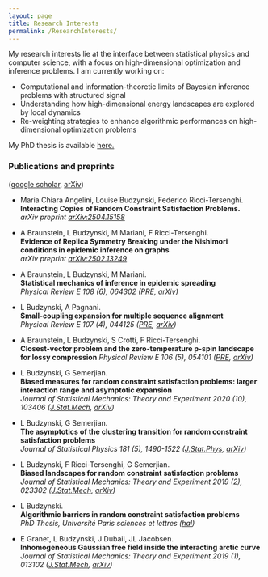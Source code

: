 ```yaml
---
layout: page
title: Research Interests
permalink: /ResearchInterests/
---
```


My research interests lie at the interface between statistical physics and computer science, with a focus on high-dimensional optimization and inference problems. 
I am currently working on:
- Computational and information-theoretic limits of Bayesian inference problems with structured signal
- Understanding how high-dimensional energy landscapes are explored by local dynamics
- Re-weighting strategies to enhance algorithmic performances on high-dimensional optimization problems 

My PhD thesis is available <a href="https://louisebudzynski.github.io/docs/PhDThesis.pdf" target="_blank">here.</a>

### Publications and preprints
([google scholar](https://scholar.google.fr/citations?user=QQtOq2EAAAAJ&hl=fr), [arXiv](https://arxiv.org/search/cond-mat?searchtype=author&query=Budzynski,+L))

* Maria Chiara Angelini, Louise Budzynski, Federico Ricci-Tersenghi.  
  **Interacting Copies of Random Constraint Satisfaction Problems.**  
  _arXiv preprint [arXiv:2504.15158](https://arxiv.org/abs/2504.15158)_

* A Braunstein, L Budzynski, M Mariani, F Ricci-Tersenghi.  
  **Evidence of Replica Symmetry Breaking under the Nishimori conditions in epidemic inference on graphs**  
  _arXiv preprint [arXiv:2502.13249](https://arxiv.org/abs/2502.13249)_
  
* A Braunstein, L Budzynski, M Mariani.  
  **Statistical mechanics of inference in epidemic spreading**  
  _Physical Review E 108 (6), 064302  ([PRE](https://journals.aps.org/pre/abstract/10.1103/PhysRevE.108.064302), [arXiv](https://arxiv.org/abs/2304.06538))_
  
* L Budzynski, A Pagnani.  
  **Small-coupling expansion for multiple sequence alignment**  
  _Physical Review E 107 (4), 044125  ([PRE](https://journals.aps.org/pre/abstract/10.1103/PhysRevE.107.044125), [arXiv](https://arxiv.org/abs/2210.03463))_
  
* A Braunstein, L Budzynski, S Crotti, F Ricci-Tersenghi.  
  **Closest-vector problem and the zero-temperature p-spin landscape for lossy compression**
  _Physical Review E 106 (5), 054101  ([PRE](https://journals.aps.org/pre/abstract/10.1103/PhysRevE.106.054101), [arXiv](https://arxiv.org/abs/2207.00504))_
  
* L Budzynski, G Semerjian.  
  **Biased measures for random constraint satisfaction problems: larger interaction range and asymptotic expansion**  
  _Journal of Statistical Mechanics: Theory and Experiment 2020 (10), 103406  ([J.Stat.Mech](https://iopscience.iop.org/article/10.1088/1742-5468/abb8c8/meta), [arXiv](https://arxiv.org/abs/2007.10303))_
  
* L Budzynski, G Semerjian.  
  **The asymptotics of the clustering transition for random constraint satisfaction problems**  
  _Journal of Statistical Physics 181 (5), 1490-1522  ([J.Stat.Phys](https://link.springer.com/article/10.1007/s10955-020-02635-8), [arXiv](https://arxiv.org/abs/1911.09377))_  
  
* L Budzynski, F Ricci-Tersenghi, G Semerjian.  
  **Biased landscapes for random constraint satisfaction problems**  
  _Journal of Statistical Mechanics: Theory and Experiment 2019 (2), 023302  ([J.Stat.Mech](https://iopscience.iop.org/article/10.1088/1742-5468/ab02de/meta), [arXiv](https://arxiv.org/abs/1811.01680))_  

* L Budzynski.  
  **Algorithmic barriers in random constraint satisfaction problems**  
  _PhD Thesis, Université Paris sciences et lettres  ([hal](https://theses.hal.science/tel-03207370/))_  

* E Granet, L Budzynski, J Dubail, JL Jacobsen.  
  **Inhomogeneous Gaussian free field inside the interacting arctic curve**  
  _Journal of Statistical Mechanics: Theory and Experiment 2019 (1), 013102  ([J.Stat.Mech](https://iopscience.iop.org/article/10.1088/1742-5468/aaf71b/meta), [arXiv](https://arxiv.org/abs/1807.07927))_

<footer class="custom-footer">
  <p><span style="font-weight: 310;">  </span></p>
</footer>
<style>
  footer:not(.custom-footer) {
    display: none;
  }
</style>
